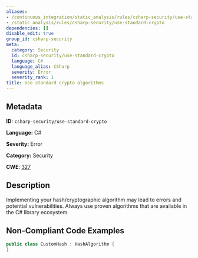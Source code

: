 ```yaml
---
aliases:
- /continuous_integration/static_analysis/rules/csharp-security/use-standard-crypto
- /static_analysis/rules/csharp-security/use-standard-crypto
dependencies: []
disable_edit: true
group_id: csharp-security
meta:
  category: Security
  id: csharp-security/use-standard-crypto
  language: C#
  language_alias: CSharp
  severity: Error
  severity_rank: 1
title: Use standard crypto algorithms
---
```

<!--  SOURCED FROM https://github.com/DataDog/datadog-static-analyzer-rule-docs -->


## Metadata
**ID:** `csharp-security/use-standard-crypto`

**Language:** C#

**Severity:** Error

**Category:** Security

**CWE**: [327](https://cwe.mitre.org/data/definitions/327.html)

## Description
Implementing your hash/cryptographic algorithm may lead to errors and potential vulnerabilities. Always use proven algorithms that are available in the C# library ecosystem.

## Non-Compliant Code Examples
```csharp
public class CustomHash : HashAlgorithm {
}
```
